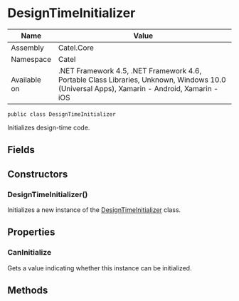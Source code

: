 

# DesignTimeInitializer

Name|Value
---|---
Assembly|Catel.Core
Namespace|Catel
Available on|.NET Framework 4.5, .NET Framework 4.6, Portable Class Libraries, Unknown, Windows 10.0 (Universal Apps), Xamarin - Android, Xamarin - iOS

```
public class DesignTimeInitializer
```

Initializes design-time code.



## Fields

## Constructors

### DesignTimeInitializer()

Initializes a new instance of the [DesignTimeInitializer](#) class.



## Properties

### CanInitialize

Gets a value indicating whether this instance can be initialized.



## Methods

